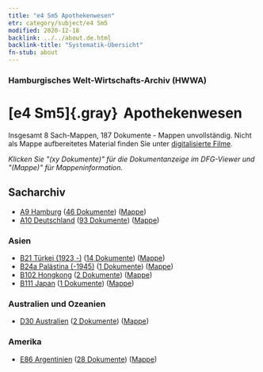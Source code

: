 ```yaml
---
title: "e4 Sm5 Apothekenwesen"
etr: category/subject/e4 Sm5
modified: 2020-12-18
backlink: ../../about.de.html
backlink-title: "Systematik-Übersicht"
fn-stub: about
---
```


### Hamburgisches Welt-Wirtschafts-Archiv (HWWA)
# [e4 Sm5]{.gray}&#8201; Apothekenwesen&#160; 




Insgesamt 8 Sach-Mappen, 187 Dokumente - Mappen unvollständig.
Nicht als Mappe aufbereitetes Material finden Sie unter [digitalisierte Filme](/film/h1_sh).

_Klicken Sie "(xy Dokumente)" für die Dokumentanzeige im DFG-Viewer und "(Mappe)" für Mappeninformation._

## Sacharchiv



- [A9 Hamburg](../../../geo/about.de.html#A9) (<a href="https://dfg-viewer.de/show/?tx_dlf[id]=https://pm20.zbw.eu/mets/sh/1409xx/140905/1442xx/144273/public.mets.de.xml" target="_blank">46 Dokumente</a>) ([Mappe](http://purl.org/pressemappe20/folder/sh/140905,144273))
- [A10 Deutschland](../../../geo/about.de.html#A10) (<a href="https://dfg-viewer.de/show/?tx_dlf[id]=https://pm20.zbw.eu/mets/sh/1261xx/126128/1442xx/144273/public.mets.de.xml" target="_blank">93 Dokumente</a>) ([Mappe](http://purl.org/pressemappe20/folder/sh/126128,144273))

### Asien

- [B21 Türkei (1923 -)](../../../geo/about.de.html#B21) (<a href="https://dfg-viewer.de/show/?tx_dlf[id]=https://pm20.zbw.eu/mets/sh/1411xx/141111/1442xx/144273/public.mets.de.xml" target="_blank">14 Dokumente</a>) ([Mappe](http://purl.org/pressemappe20/folder/sh/141111,144273))
- [B24a Palästina (-1945)](../../../geo/about.de.html#B24a) (<a href="https://dfg-viewer.de/show/?tx_dlf[id]=https://pm20.zbw.eu/mets/sh/1411xx/141115/1442xx/144273/public.mets.de.xml" target="_blank">1 Dokumente</a>) ([Mappe](http://purl.org/pressemappe20/folder/sh/141115,144273))
- [B102 Hongkong](../../../geo/about.de.html#B102) (<a href="https://dfg-viewer.de/show/?tx_dlf[id]=https://pm20.zbw.eu/mets/sh/1412xx/141268/1442xx/144273/public.mets.de.xml" target="_blank">2 Dokumente</a>) ([Mappe](http://purl.org/pressemappe20/folder/sh/141268,144273))
- [B111 Japan](../../../geo/about.de.html#B111) (<a href="https://dfg-viewer.de/show/?tx_dlf[id]=https://pm20.zbw.eu/mets/sh/1412xx/141272/1442xx/144273/public.mets.de.xml" target="_blank">1 Dokumente</a>) ([Mappe](http://purl.org/pressemappe20/folder/sh/141272,144273))

### Australien und Ozeanien

- [D30 Australien](../../../geo/about.de.html#D30) (<a href="https://dfg-viewer.de/show/?tx_dlf[id]=https://pm20.zbw.eu/mets/sh/1416xx/141621/1442xx/144273/public.mets.de.xml" target="_blank">2 Dokumente</a>) ([Mappe](http://purl.org/pressemappe20/folder/sh/141621,144273))

### Amerika

- [E86 Argentinien](../../../geo/about.de.html#E86) (<a href="https://dfg-viewer.de/show/?tx_dlf[id]=https://pm20.zbw.eu/mets/sh/1416xx/141692/1442xx/144273/public.mets.de.xml" target="_blank">28 Dokumente</a>) ([Mappe](http://purl.org/pressemappe20/folder/sh/141692,144273))


